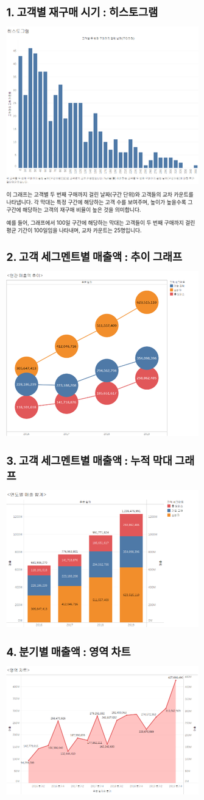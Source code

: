 # 1. 고객별 재구매 시기 : 히스토그램
![히스토그램](히스토그램.png)

이 그래프는 고객별 두 번째 구매까지 걸린 날짜(구간 단위)와 고객들의 교차 카운트를 나타냅니다. 각 막대는 특정 구간에 해당하는 고객 수를 보여주며, 높이가 높을수록 그 구간에 해당하는 고객의 재구매 비율이 높은 것을 의미합니다.    

예를 들어, 그래프에서 100일 구간에 해당하는 막대는 고객들이 두 번째 구매까지 걸린 평균 기간이 100일임을 나타내며, 교차 카운트는 25명입니다.

# 2. 고객 세그멘트별 매출액 : 추이 그래프
![추이_그래프](연간_매출액_추이.png)  

# 3. 고객 세그멘트별 매출액 : 누적 막대 그래프
![누적 막대_그래프](고객_세그멘트별_매출액(누적막대그래프).png)  

# 4. 분기별 매출액 : 영역 차트
![영역 차트](분기별_매출액(영역차트).png)   



